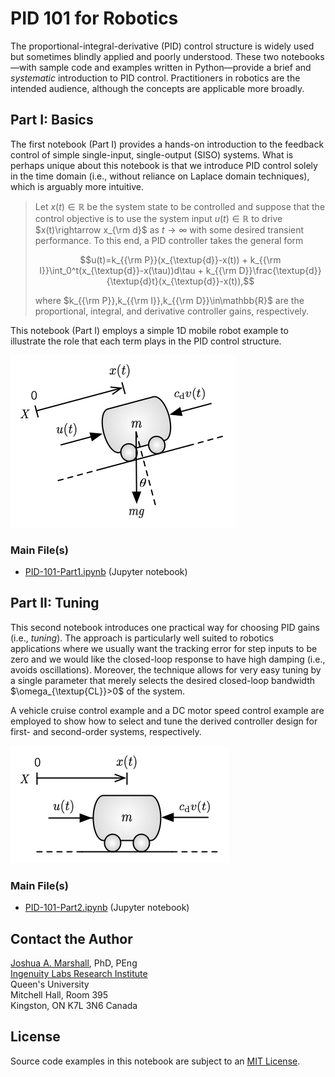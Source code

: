 # PID 101 for Robotics

The proportional-integral-derivative (PID) control structure is widely used but sometimes blindly applied and poorly understood.  These two notebooks—with sample code and examples written in Python—provide a brief and _systematic_ introduction to PID control.  Practitioners in robotics are the intended audience, although the concepts are applicable more broadly.

## Part I: Basics

The first notebook (Part I) provides a hands-on introduction to the feedback control of simple single-input, single-output (SISO) systems.  What is perhaps unique about this notebook is that we introduce PID control solely in the time domain (i.e., without reliance on Laplace domain techniques), which is arguably more intuitive.

>Let $x(t)\in\mathbb{R}$ be the system state to be controlled and suppose that the control objective is to use the system input $u(t)\in\mathbb{R}$ to drive $x(t)\rightarrow x_{\rm d}$ as $t\rightarrow\infty$ with some desired transient performance.  To this end, a PID controller takes the general form
>
>$$u(t)=k_{{\rm P}}(x_{\textup{d}}-x(t)) + k_{{\rm I}}\int_0^t(x_{\textup{d}}-x(\tau))d\tau + k_{{\rm D}}\frac{\textup{d}}{\textup{d}t}(x_{\textup{d}}-x(t)),$$
>
>where $k_{{\rm P}},k_{{\rm I}},k_{{\rm D}}\in\mathbb{R}$ are the proportional, integral, and derivative controller gains, respectively.

This notebook (Part I) employs a simple 1D mobile robot example to illustrate the role that each term plays in the PID control structure.

![image](oneDvehicle-slope.png)

### Main File(s)

* [PID-101-Part1.ipynb](PID-101-Part1.ipynb) (Jupyter notebook)

## Part II: Tuning

This second notebook introduces one practical way for choosing PID gains (i.e., _tuning_).  The approach is particularly well suited to robotics applications where we usually want the tracking error for step inputs to be zero and we would like the closed-loop response to have high damping (i.e., avoids oscillations).  Moreover, the technique allows for very easy tuning by a single parameter that merely selects the desired closed-loop bandwidth $\omega_{\textup{CL}}>0$ of the system.  

A vehicle cruise control example and a DC motor speed control example are employed to show how to select and tune the derived controller design for first- and second-order systems, respectively.

![image](oneDvehicle.png)

### Main File(s)

* [PID-101-Part2.ipynb](PID-101-Part2.ipynb) (Jupyter notebook)

## Contact the Author

[Joshua A. Marshall](https://offroad.engineering.queensu.ca/people/joshua-marshall/), PhD, PEng  
[Ingenuity Labs Research Institute](https://ingenuitylabs.queensu.ca)  
Queen's University  
Mitchell Hall, Room 395  
Kingston, ON K7L 3N6 Canada  

## License

Source code examples in this notebook are subject to an [MIT License](LICENSE).
